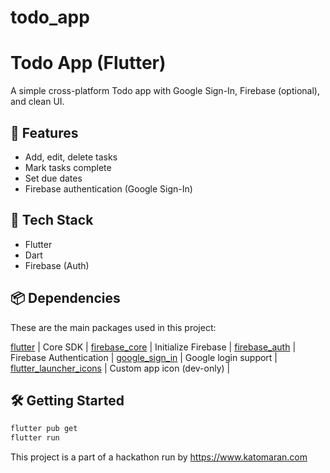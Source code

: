 # todo_app

# Todo App (Flutter)

A simple cross-platform Todo app with Google Sign-In, Firebase (optional), and clean UI.

## 📱 Features
- Add, edit, delete tasks
- Mark tasks complete
- Set due dates
- Firebase authentication (Google Sign-In)

## 🚀 Tech Stack
- Flutter
- Dart
- Firebase (Auth)

## 📦 Dependencies

These are the main packages used in this project:

[flutter](https://flutter.dev) | Core SDK |
[firebase_core](https://pub.dev/packages/firebase_core) | Initialize Firebase |
[firebase_auth](https://pub.dev/packages/firebase_auth) | Firebase Authentication |
[google_sign_in](https://pub.dev/packages/google_sign_in) | Google login support |
[flutter_launcher_icons](https://pub.dev/packages/flutter_launcher_icons) | Custom app icon (dev-only) |


## 🛠 Getting Started
```bash
flutter pub get
flutter run
```


This project is a part of a hackathon run by
https://www.katomaran.com